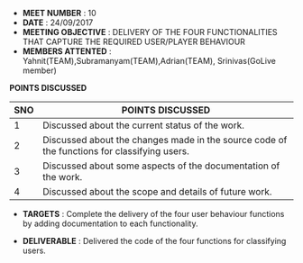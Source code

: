 * **MEET NUMBER** : 10
* **DATE** :  24/09/2017
* **MEETING OBJECTIVE** : DELIVERY OF THE FOUR FUNCTIONALITIES THAT CAPTURE THE REQUIRED USER/PLAYER BEHAVIOUR
* **MEMBERS ATTENTED** : Yahnit(TEAM),Subramanyam(TEAM),Adrian(TEAM),
                         Srinivas(GoLive member)

**POINTS DISCUSSED**

SNO | POINTS DISCUSSED
---- | ----
1 | Discussed about the current status of the work.
2 | Discussed about the changes made in the source code of the functions for classifying users.
3 | Discussed about some aspects of the documentation of the work.
4 | Discussed about the scope and details of future work.

* **TARGETS** : Complete the delivery of the four user behaviour functions by adding documentation to each functionality.

* **DELIVERABLE** : Delivered the code of the four functions for classifying users.

